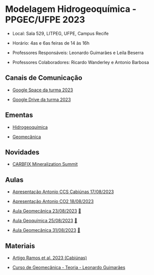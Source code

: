 # Modelagem Hidrogeoquímica - PPGEC/UFPE 2023

- Local: Sala 529, LITPEG, UFPE, Campus Recife
- Horário: 4as e 6as feiras de 14 às 16h

- Professores Responsáveis: 
Leonardo Guimarães e Leila Beserra

- Professores Colaboradores:
Ricardo Wanderley e Antonio Barbosa

## Canais de Comunicação

- [Google Space da turma 2023](https://mail.google.com/mail/u/0/#chat/space/AAAA8Atv_yw)

- [Google Drive da turma 2023](https://drive.google.com/drive/folders/1be6oKoyn6m6eeyONCegvvfZ4HxRMEwq2?usp=sharing)

## Ementas

- [Hidrogeoquímica](https://drive.google.com/file/d/1VY-X-1_20dUEJgjguo0wdJyvPnPmu6Ay/view?usp=sharing)

- [Geomecânica](https://drive.google.com/file/d/18Zdk1JbYCjPw59im1qrpOsNyUSF2shuP/view?usp=sharing)

## Novidades

- [CARBFIX Mineralization Summit](https://www.carbfix.com/mineralization-summit)

## Aulas

- [Apresentação Antonio CCS Cabiúnas 17/08/2023](https://drive.google.com/file/d/1RSGFzNVx5wrQrlImtoXa5O3G73WU1sKC/view?usp=drive_link)

- [Apresentação Antonio CO2 18/08/2023](https://drive.google.com/file/d/1iuzr4Att_6GT4OB-hG-YoU2HFXmMEl6p/view?usp=sharing)

- [Aula Geomecânica 23/08/2023](https://drive.google.com/file/d/1uHXXE4gpoE6dOWP7n_HtkAj1MVTSsBhH/view?usp=sharing)     [🎦](https://drive.google.com/file/d/1Ur21aHu6dLZ6NjBbusuD1K21xSzU-_ch/view?usp=sharing)

- [Aula Geoquímica 25/08/2023](https://drive.google.com/file/d/1ZnP-PZlYKG02JVnBbEK30bLsXkqEhvAW/view?usp=sharing)     [🎦](https://drive.google.com/file/d/1mwm4SMOoNowQnB9atC5xI4AwFXPd-KIa/view?usp=sharing)

- [Aula Geomecânica 31/08/2023](https://drive.google.com/file/d/1W_QSGGtefOvjE15KZE67ejWmsR27UR4N/view?usp=sharing)     [🎦](https://drive.google.com/file/d/176lPsYSmdoIGVO2pW9aEhYji0uXjvhH_/view?usp=sharing)

## Materiais

- [Artigo Ramos et al. 2023 (Cabiúnas)](https://drive.google.com/file/d/1Lmfc5tY4TlQcG7uxbVom1OfAkPYkNV4H/view?usp=drive_link)

- [Curso de Geomecânica - Teoria - Leonardo Guimarães](http://www.lmcg.ufpe.br/~leo/geomecanica/)
